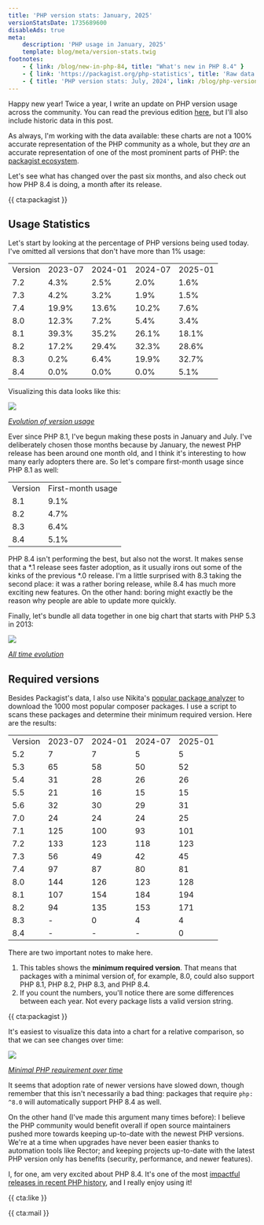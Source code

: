 ```yaml
---
title: 'PHP version stats: January, 2025'
versionStatsDate: 1735689600
disableAds: true
meta:
    description: 'PHP usage in January, 2025'
    template: blog/meta/version-stats.twig
footnotes:
    - { link: /blog/new-in-php-84, title: "What's new in PHP 8.4" }
    - { link: 'https://packagist.org/php-statistics', title: 'Raw data from packagist' }
    - { title: 'PHP version stats: July, 2024', link: /blog/php-version-stats-july-2024 }
---
```


Happy new year! Twice a year, I write an update on PHP version usage across the community. You can read the previous edition [here](/blog/php-version-stats-july-2024), but I'll also include historic data in this post.

As always, I'm working with the data available: these charts are not a 100% accurate representation of the PHP community as a whole, but they _are_ an accurate representation of one of the most prominent parts of PHP: the [packagist ecosystem](https://packagist.org/php-statistics).

Let's see what has changed over the past six months, and also check out how PHP 8.4 is doing, a month after its release.

{{ cta:packagist }}

## Usage Statistics

Let's start by looking at the percentage of PHP versions being used today. I've omitted all versions that don't have more than 1% usage:

<div class="table-container">
<table>

<tr class="table-head">
    <td>Version</td>
    <td>2023-07</td>
    <td>2024-01</td>
    <td>2024-07</td>
    <td>2025-01</td>
</tr>

<tr>
    <td>7.2</td>
    <td>4.3%</td>
    <td>2.5%</td>
    <td>2.0%</td>
    <td>1.6%</td>
</tr>

<tr>
    <td>7.3</td>
    <td>4.2%</td>
    <td>3.2%</td>
    <td>1.9%</td>
    <td>1.5%</td>
</tr>

<tr>
    <td>7.4</td>
    <td>19.9%</td>
    <td>13.6%</td>
    <td>10.2%</td>
    <td>7.6%</td>
</tr>

<tr>
    <td>8.0</td>
    <td>12.3%</td>
    <td>7.2%</td>
    <td>5.4%</td>
    <td>3.4%</td>
</tr>

<tr>
    <td>8.1</td>
    <td>39.3%</td>
    <td>35.2%</td>
    <td>26.1%</td>
    <td>18.1%</td>
</tr>

<tr>
    <td>8.2</td>
    <td>17.2%</td>
    <td>29.4%</td>
    <td>32.3%</td>
    <td>28.6%</td>
</tr>

<tr>
    <td>8.3</td>
    <td>0.2%</td>
    <td>6.4%</td>
    <td>19.9%</td>
    <td>32.7%</td>
</tr>

<tr>
    <td>8.4</td>
    <td>0.0%</td>
    <td>0.0%</td>
    <td>0.0%</td>
    <td>5.1%</td>
</tr>

</table>
</div>

Visualizing this data looks like this:

<div class="image-noborder image-wide"></div>

[![](/img/blog/version-stats/2025-jan-01.svg)](/img/blog/version-stats/2025-jan-01.svg)

<em class="center small">[Evolution of version usage](/img/blog/version-stats/2025-jan-01.svg)</em>

Ever since PHP 8.1, I've begun making these posts in January and July. I've deliberately chosen those months because by January, the newest PHP release has been around one month old, and I think it's interesting to how many early adopters there are. So let's compare first-month usage since PHP 8.1 as well:

<div class="table-container">
<table>

<tr class="table-head">
    <td>Version</td>
    <td>First-month usage</td>
</tr>

<tr>
    <td>8.1</td>
    <td>9.1%</td>
</tr>

<tr>
    <td>8.2</td>
    <td>4.7%</td>
</tr>

<tr>
    <td>8.3</td>
    <td>6.4%</td>
</tr>

<tr>
    <td>8.4</td>
    <td>5.1%</td>
</tr>

</table>
</div>

PHP 8.4 isn't performing the best, but also not the worst. It makes sense that a *.1 release sees faster adoption, as it usually irons out some of the kinks of the previous *.0 release. I'm a little surprised with 8.3 taking the second place: it was a rather boring release, while 8.4 has much more exciting new features. On the other hand: boring might exactly be the reason why people are able to update more quickly. 

Finally, let's bundle all data together in one big chart that starts with PHP 5.3 in 2013:

<div class="image-noborder image-wide"></div>

[![](/img/blog/version-stats/2025-jan-02.svg)](/img/blog/version-stats/2025-jan-02.svg)

<em class="center small">[All time evolution](/img/blog/version-stats/2025-jan-02.svg)</em>

## Required versions

Besides Packagist's data, I also use Nikita's [popular package analyzer](*https://github.com/nikic/popular-package-analysis) to download the 1000 most popular composer packages. I use a script to scans these packages and determine their minimum required version. Here are the results:

<div class="table-container">
<table>

<tr class="table-head">
    <td>Version</td>
    <td>2023-07</td>
    <td>2024-01</td>
    <td>2024-07</td>
    <td>2025-01</td>
</tr>

<tr>
    <td>5.2</td>
    <td>7</td>
    <td>7</td>
    <td>5</td>
    <td>5</td>
</tr>

<tr>
    <td>5.3</td>
    <td>65</td>
    <td>58</td>
    <td>50</td>
    <td>52</td>
</tr>

<tr>
    <td>5.4</td>
    <td>31</td>
    <td>28</td>
    <td>26</td>
    <td>26</td>
</tr>

<tr>
    <td>5.5</td>
    <td>21</td>
    <td>16</td>
    <td>15</td>
    <td>15</td>
</tr>

<tr>
    <td>5.6</td>
    <td>32</td>
    <td>30</td>
    <td>29</td>
    <td>31</td>
</tr>

<tr>
    <td>7.0</td>
    <td>24</td>
    <td>24</td>
    <td>24</td>
    <td>25</td>
</tr>

<tr>
    <td>7.1</td>
    <td>125</td>
    <td>100</td>
    <td>93</td>
    <td>101</td>
</tr>

<tr>
    <td>7.2</td>
    <td>133</td>
    <td>123</td>
    <td>118</td>
    <td>123</td>
</tr>

<tr>
    <td>7.3</td>
    <td>56</td>
    <td>49</td>
    <td>42</td>
    <td>45</td>
</tr>

<tr>
    <td>7.4</td>
    <td>97</td>
    <td>87</td>
    <td>80</td>
    <td>81</td>
</tr>

<tr>
    <td>8.0</td>
    <td>144</td>
    <td>126</td>
    <td>123</td>
    <td>128</td>
</tr>

<tr>
    <td>8.1</td>
    <td>107</td>
    <td>154</td>
    <td>184</td>
    <td>194</td>
</tr>

<tr>
    <td>8.2</td>
    <td>94</td>
    <td>135</td>
    <td>153</td>
    <td>171</td>
</tr>

<tr>
    <td>8.3</td>
    <td>-</td>
    <td>0</td>
    <td>4</td>
    <td>4</td>
</tr>

<tr>
    <td>8.4</td>
    <td>-</td>
    <td>-</td>
    <td>-</td>
    <td>0</td>
</tr>

</table>
</div>

There are two important notes to make here.

1. This tables shows the **minimum required version**. That means that packages with a minimal version of, for example, 8.0, could also support PHP 8.1, PHP 8.2, PHP 8.3, and PHP 8.4.
2. If you count the numbers, you'll notice there are some differences between each year. Not every package lists a valid version string.

{{ cta:packagist }}

It's easiest to visualize this data into a chart for a relative comparison, so that we can see changes over time:

<div class="image-noborder image-wide"></div>

[![](/img/blog/version-stats/2025-jan-03.svg)](/img/blog/version-stats/2025-jan-03.svg)

<em class="center small">[Minimal PHP requirement over time](/img/blog/version-stats/2025-jan-03.svg)</em>

It seems that adoption rate of newer versions have slowed down, though remember that this isn't necessarily a bad thing: packages that require `php: ^8.0` will automatically support PHP 8.4 as well. 

On the other hand (I've made this argument many times before): I believe the PHP community would benefit overall if open source maintainers pushed more towards keeping up-to-date with the newest PHP versions. We're at a time when upgrades have never been easier thanks to automation tools like Rector; and keeping projects up-to-date with the latest PHP version only has benefits (security, performance, and newer features).

I, for one, am very excited about PHP 8.4. It's one of the most [impactful releases in recent PHP history](/blog/new-in-php-84), and I really enjoy using it! 

{{ cta:like }}

{{ cta:mail }}
